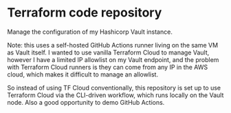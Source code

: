 # Terraform code repository

Manage the configuration of my Hashicorp Vault instance.

Note: this uses a self-hosted GitHub Actions runner living on the same VM as Vault itself. I wanted to use vanilla Terraform Cloud to manage Vault, however I have a limited IP allowlist on my Vault endpoint, and the problem with Terraform Cloud runners is they can come from any IP in the AWS cloud, which makes it difficult to manage an allowlist.

So instead of using TF Cloud conventionally, this repository is set up to use Terraform Cloud via the CLI-driven workflow, which runs locally on the Vault node. Also a good opportunity to demo GitHub Actions.
